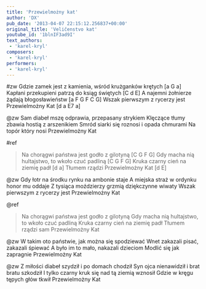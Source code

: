 ```yaml
---
title: 'Przewielmożny kat'
author: 'DX'
pub_date: '2013-04-07 22:15:12.256837+00:00'
original_title: 'Veličenstvo kat'
youtube_id: '1blnIF3ad9I'
text_authors:
 - 'karel-kryl'
composers:
 - 'karel-kryl'
performers:
 - 'karel-kryl'
---
```


#zw
Gdzie zamek jest z kamienia, wśród krużganków krętych [a G a]
Kapłani przekupieni patrzą do ksiąg świętych [C d E]
A najemni żołnierze żądają błogosławieństw [a F G F C G]
Wszak pierwszym z rycerzy jest Przewielmożny Kat [d a E7 a]

@zw
Sam diabeł mszę odprawia, przepasany strykiem
Klęczące tłumy zbawia hostią z arszenikiem
Smród siarki się roznosi i opada chmurami 
Na topór który nosi Przewielmożny Kat

#ref
>Na chorągwi państwa jest godło z gilotyną [C G F G]
>Gdy macha nią hultajstwo, to wkoło czuć padliną [C G F G]
>Kruka czarny cień na ziemię padł [d a]
>Tłumem rządzi Przewielmożny Kat [d E]

@zw
Gdy łotr na środku rynku na ambonie staje 
A miejska straż w ordynku honor mu oddaje 
Z tysiąca moździerzy grzmią dziękczynne wiwaty 
Wszak pierwszym z rycerzy jest Przewielmożny Kat

@ref
>Na chorągwi państwa jest godło z gilotyną 
>Gdy macha nią hultajstwo, to wkoło czuć padliną
>Kruka czarny cień na ziemię padł
>Tłumem rządzi sam Przewielmożny Kat

@zw
W takim oto państwie, jak można się spodziewać 
Wnet zakazali pisać, zakazali śpiewać 
A było im to mało, nakazali dzieciom
Modlić się jak zapragnie Przewielmożny Kat

@zw
Z miłości diabeł szydził i po domach chodził
Syn ojca nienawidził i brat bratu szkodził 
I tylko czarny kruk się nad tą ziemią wznosił 
Gdzie w kręgu tępych głów tkwił Przewielmożny Kat